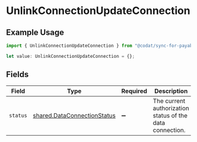 # UnlinkConnectionUpdateConnection

## Example Usage

```typescript
import { UnlinkConnectionUpdateConnection } from "@codat/sync-for-payables-version-1/sdk/models/operations";

let value: UnlinkConnectionUpdateConnection = {};
```

## Fields

| Field                                                                             | Type                                                                              | Required                                                                          | Description                                                                       |
| --------------------------------------------------------------------------------- | --------------------------------------------------------------------------------- | --------------------------------------------------------------------------------- | --------------------------------------------------------------------------------- |
| `status`                                                                          | [shared.DataConnectionStatus](../../../sdk/models/shared/dataconnectionstatus.md) | :heavy_minus_sign:                                                                | The current authorization status of the data connection.                          |